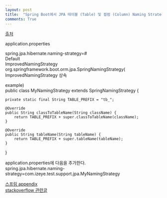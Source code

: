 ```yaml
---
layout: post
title:  "Spring Boot에서 JPA 테이블 (Table) 및 컬럼 (Column) Naming Strategy 설정하기    "
comments: True
---
```


[출처](http://devday.tistory.com/entry/Spring-Boot%EC%97%90%EC%84%9C-JPA-%ED%85%8C%EC%9D%B4%EB%B8%94-Table-%EB%B0%8F-%EC%BB%AC%EB%9F%BC-Column-Naming-Strategy-%EC%84%A4%EC%A0%95%ED%95%98%EA%B8%B0)
    
application.properties    
    
spring.jpa.hibernate.naming-strategy=#    
Default   
ImprovedNamingStrategy    
org.springframework.boot.orm.jpa.SpringNamingStrategy( ImprovedNamingStrategy 상속    
    
example)    
public class MyNamingStrategy extends SpringNamingStrategy {    
    
    private static final String TABLE_PREFIX = "tb_";   
    
    @Override   
    public String classToTableName(String className) {    
        return TABLE_PREFIX + super.classToTableName(className);    
    }   
    
    @Override   
    public String tableName(String tableName) {   
        return TABLE_PREFIX + super.tableName(tableName);   
    }   
    
}   
    
application.properties에 다음을 추가한다.   
spring.jpa.hibernate.naming-strategy=com.izeye.test.support.jpa.MyNamingStrategy    
    
[스프링 appendix](http://docs.spring.io/spring-boot/docs/current/reference/htmlsingle/#common-application-properties)    
[stackoverflow 관련글](http://stackoverflow.com/questions/4313095/jpa-hibernate-and-custom-table-prefixes)    
    
